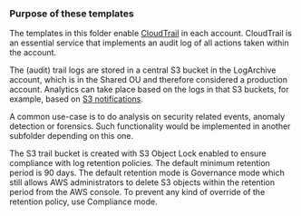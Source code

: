 ### Purpose of these templates
The templates in this folder enable [CloudTrail](https://docs.aws.amazon.com/awscloudtrail/latest/userguide/cloudtrail-user-guide.html) in each account. CloudTrail is an essential service that implements an audit log of all actions taken within the account.

The (audit) trail logs are stored in a central S3 bucket in the LogArchive account, which is in the Shared OU and therefore considered a production account. Analytics can take place based on the logs in that S3 buckets, for example, based on [S3 notifications](https://docs.aws.amazon.com/AmazonS3/latest/dev/NotificationHowTo.html).

A common use-case is to do analysis on security related events, anomaly detection or forensics. Such functionality would be implemented in another subfolder depending on this one.

The S3 trail bucket is created with S3 Object Lock enabled to ensure compliance with log retention policies. The default minimum retention period is 90 days. The default retention mode is Governance mode which still allows AWS administrators to delete S3 objects within the retention period from the AWS console. To prevent any kind of override of the retention policy, use Compliance mode.
